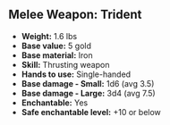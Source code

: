 ## Melee Weapon: Trident
- **Weight:** 1.6 lbs
- **Base value:** 5 gold
- **Base material:** Iron
- **Skill:** Thrusting weapon
- **Hands to use:** Single-handed
- **Base damage - Small:** 1d6 (avg 3.5)
- **Base damage - Large:** 3d4 (avg 7.5)
- **Enchantable:** Yes
- **Safe enchantable level:** +10 or below
